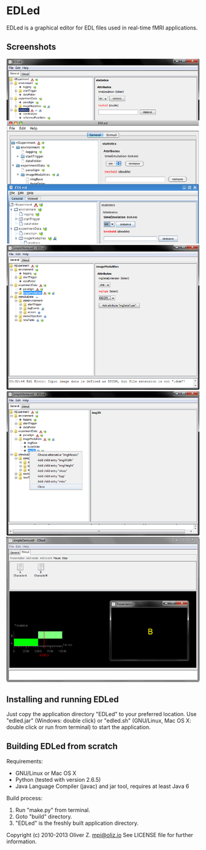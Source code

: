 EDLed
=====

EDLed is a graphical editor for EDL files used in real-time fMRI applications.

Screenshots
-----------

![](https://raw.githubusercontent.com/ooz/EDLed/master/doc/screenshots/40_native_gui.png)
![](https://raw.githubusercontent.com/ooz/EDLed/master/doc/screenshots/03_edlruleerror.png)
![](https://raw.githubusercontent.com/ooz/EDLed/master/doc/screenshots/04_manipulationoptions.png)
![](https://raw.githubusercontent.com/ooz/EDLed/master/doc/screenshots/11_play2.png)

Installing and running EDLed
----------------------------

Just copy the application directory "EDLed" to your preferred location.
Use
"edled.jar" (Windows: double click)
or
"edled.sh" (GNU/Linux, Mac OS X: double click or run from terminal)
to start the application.

Building EDLed from scratch
---------------------------

Requirements:

 * GNU/Linux or Mac OS X
 * Python (tested with version 2.6.5)
 * Java Language Compiler (javac) and jar tool,
   requires at least Java 6

Build process:

 1. Run "make.py" from terminal.
 2. Goto "build" directory.
 3. "EDLed" is the freshly built application directory.

Copyright (c) 2010-2013 Oliver Z. <mpi@oliz.io>
See LICENSE file for further information.

